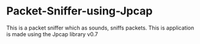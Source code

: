 # Packet-Sniffer-using-Jpcap
This is a packet sniffer which as sounds, sniffs packets. This is application is made using the Jpcap library v0.7 
